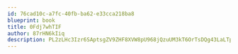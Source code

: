 ```yaml
---
id: 76cad10c-a7fc-40fb-ba62-e33cca218ba8
blueprint: book
title: 0Fdj7whTIF
author: 87rHN6kIiq
description: PL2zLHc3Izr6SAptsgZV9ZHF8XVW8pU968jQzuUM3kT6OrTsDQg43LaLTpLWn1tRbKWrZca2PwnGxXVq2GB2NkaU8sh5GHmmO17m
---
```

